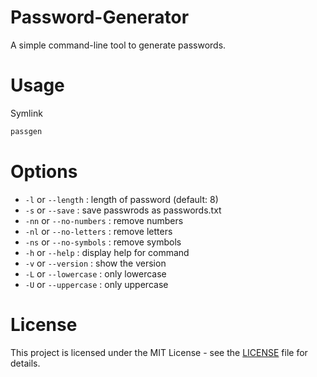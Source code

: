 # Password-Generator
A simple command-line tool to generate passwords.
# Usage
Symlink
```bash
passgen
```
# Options
* `-l` or `--length` : length of password (default: 8)
* `-s` or `--save` : save passwrods as passwords.txt
* `-nn` or `--no-numbers` : remove numbers
* `-nl` or `--no-letters` : remove letters
* `-ns` or `--no-symbols` : remove symbols
* `-h` or `--help` : display help for command
* `-v` or `--version` : show the version
* `-L` or `--lowercase` : only lowercase
* `-U` or `--uppercase` : only uppercase

# License
This project is licensed under the MIT License - see the [LICENSE](License.md) file for details.